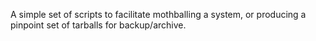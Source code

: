 A simple set of scripts to facilitate mothballing a system, 
or producing a pinpoint set of tarballs for backup/archive.

